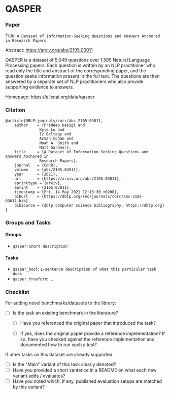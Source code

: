 # QASPER

### Paper

Title: `A Dataset of Information-Seeking Questions and Answers Anchored in Research Papers`

Abstract: https://arxiv.org/abs/2105.03011

QASPER is a dataset of 5,049 questions over 1,585 Natural Language Processing papers.
Each question is written by an NLP practitioner who read only the title and abstract
of the corresponding paper, and the question seeks information present in the full
text. The questions are then answered by a separate set of NLP practitioners who also
provide supporting evidence to answers.

Homepage: https://allenai.org/data/qasper

### Citation

```
@article{DBLP:journals/corr/abs-2105-03011,
    author    = {Pradeep Dasigi and
               Kyle Lo and
               Iz Beltagy and
               Arman Cohan and
               Noah A. Smith and
               Matt Gardner},
    title     = {A Dataset of Information-Seeking Questions and Answers Anchored in
               Research Papers},
    journal   = {CoRR},
    volume    = {abs/2105.03011},
    year      = {2021},
    url       = {https://arxiv.org/abs/2105.03011},
    eprinttype = {arXiv},
    eprint    = {2105.03011},
    timestamp = {Fri, 14 May 2021 12:13:30 +0200},
    biburl    = {https://dblp.org/rec/journals/corr/abs-2105-03011.bib},
    bibsource = {dblp computer science bibliography, https://dblp.org}
}
```

### Groups and Tasks

#### Groups

* `qasper`: `Short description`

#### Tasks

* `qasper_bool`: `1-sentence description of what this particular task does`
* `qasper_freeform`: ...

### Checklist

For adding novel benchmarks/datasets to the library:
* [ ] Is the task an existing benchmark in the literature?
  * [ ] Have you referenced the original paper that introduced the task?
  * [ ] If yes, does the original paper provide a reference implementation? If so, have you checked against the reference implementation and documented how to run such a test?


If other tasks on this dataset are already supported:
* [ ] Is the "Main" variant of this task clearly denoted?
* [ ] Have you provided a short sentence in a README on what each new variant adds / evaluates?
* [ ] Have you noted which, if any, published evaluation setups are matched by this variant?
